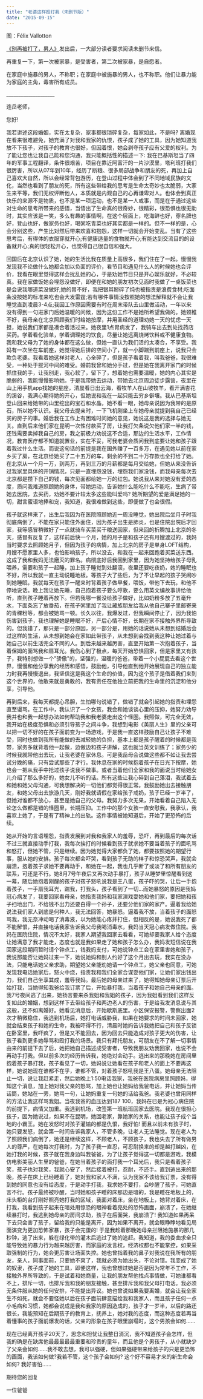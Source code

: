```yaml
---
title: "老婆这样殴打我（未删节版）"
date: "2015-09-15"
---
```


图：Félix Vallotton

[《别再被打了，男人》](http://mp.weixin.qq.com/s?__biz=MjM5NDU0Mjk2MQ==&mid=209248049&idx=1&sn=3a4f28e694725ff38bb035f391778bff&scene=21#wechat_redirect)发出后，一大部分读者要求阅读未删节来信。

再重复一下，第一次被家暴，是受害者，第二次被家暴，是自愿者。

在家庭中施暴的男人，不称职；在家庭中被施暴的男人，也不称职。他们让暴力能为家庭的主角，毒害所有成员。

\_\_\_\_\_\_\_\_\_\_\_\_\_\_\_\_\_\_\_\_

连岳老师，

您好!

我若讲述这段婚姻，实在太复杂，家事都很琐碎复杂，每家如此，不是吗? 离婚现在看来很难避免，她充满了对我和我家的仇恨，孩子成了她的工具，因为她知道我放不下孩子，对孩子的教育也很好，但因着恨，她会剥夺孩子应有父爱的权利。为了能让您也让我自己能和您沟通，我只能概括性的描述一下: 我在巴基斯坦当了四年的军事工程翻译，条件很艰苦，项目在靠近阿富汗的一片沙漠里，塔利班打我们很厉害，所以从07年到10年，经历了断粮、很多局部战争和朋友的死，再加上自己喜欢大自然，所以会经常背包游历，在登山过程中体会到了不同地域民族的文化，当然也看到了朋友的死，所有这些带给我的思考是生命太奇妙也太脆弱，大家生来平等，我们无权评断他人，本质就是内观自己的心再谦卑对人。也体会到真正快乐的来源不是物质，也不是某一项运动，也不是某一人或事，而是在于通过这些对生命的思考所带来的感悟，当悟出了生命真的很奇妙，很精彩，很恐惧也很无助时，其实应该是一笑，多么有趣的事情啊，在这个层面上，吃海鲜也好，穿名牌也好，登山也好，做家务也好，喝粥吃青菜也好其实都是一样的。但不一样的是，心会分别这些，产生比对然后带来欢喜和抱怨，这样一切就会开始变乱。当有了这些思考后，有得体的衣服穿就开心;有健康适量的食物就开心;有能达到交流目的的设备就开心;真的很轻松开心，也觉得自己很自信和强大。

回国后在北京认识了她，她的生活比我在质量上高很多，我们住在了一起。慢慢我发现我不论做什么她都会加以负面的评价，看节目和遇见什么人的时候她也会评价，我看在眼里觉得这样会扰乱她的心，于是劝她节目只是开心娱乐就好，不必较真。我在家做饭她会埋怨没做好，即便在和她的朋友初次见面时我做了一桌饭菜也是会说我哪道菜没做好;她的胃不好，我把银耳掰碎了炖也被指责是浪费食材;吃面条没按她的标准来吃也会大发雷霆;若有哪件事情没按照她的想法解释就不会让我睡觉直到凌晨3-4点;我因工作原因需要有时在周末带队去山里做活动，一年以来没有得到一句进家门后她温暖的问候，因为这份工作不是她所希望我做的。她颈椎不好，我母亲在北京照顾我们时给她按摩，并用圣经的道理劝她一天的忧虑一天担，她说我们家都是凑合着活过来。她夜里1点胃病发了，我骑车出去到处找药店买药。学着看化验单，学着调理她的饮食，尽量让她远离烧烤饮料或不健康食物。我和我父母为了她的身体都在这么做，但她一直认为我们活的太凑合，不享受。我妈有一次坐在车前座，她觉得她后排的空间小了，就一小脚踹到前座上，说我只会欺负老婆。我看着她这样对老人，心全碎了，但是孩子看着我，叫我爸爸，我很难受，一种处于拔河中间的难受。婚前我曾和她分手过，但是她在我离开家门的时候抓住我的手，让我别走，我心软了，留下了，想着她也需要温暖，她的内心其实是脆弱的，我能慢慢影响她。于是我带她去运动，带她去北京周边徒步露营，夜里在山上用手机app找她的星座，清晨看日出云海，看牧羊人在山坡牧羊，看开满杏花的溪谷，我满心期待她的开心，但她说和我在一起只能去穷乡僻壤。我从巴基斯坦登山回来给她带的山里挖出的宝石和水晶，她不看一眼，她母亲说因为我带的是原石，所以她不认识。我父母去提亲时，一下飞机刚坐上车她母亲就提到我自己已经买的房子的事。婚后我在工作上有困难时问她的意见，她说这是我的选择与她无关。直到后来他们家在昆明一次性付款买了房，让我打欠条说欠他们家一半的钱，还钱需要卖掉我自己的房，我之前极力劝说这不合适，那边的生活水平，工作情况，教育医疗都不知道就置业，实在不妥，可我老婆会质问我到底要让她和孩子跟着我过什么生活。而说这句话的前提是我在国外赚了一百多万，在遇见她以前在家乡买了房，在北京给她买了二十五万的车，剩余的不到二十万存款也全打给了她。在北京从一个月一万，到两万，再到三万的月薪都是每月交给她，但她从来没告诉过我家里具体的开销情况，只是一直埋怨没钱，埋怨我们家没钱，而我母亲每次去北京都是攒下自己的钱，每次见面都给她一万的红包。她说我从来对她没有爱的态度，质问我难道照顾她的身体，带她运动，告诉她什么能吃什么不能吃，生病了带她去医院，去买药，劝她不要计较太多这些能叫爱吗? 她所期望的爱是满足她的一切，甜言蜜语地捧和宠，我知道，我很难做到这些，即便做了也会很假。

孩子就这样来了，出生后我因为在医院照顾她近一周没睡觉，她出院后坐月子时我彻底病倒了，不能在家只能住外面住，因为孩子出生是肺炎，也是住院出院后才回家，我等感冒稍微好了一点就骑车买菜买干粮送回家，但来回的折腾加上北京的冬天，感冒有反复了，这样前后快一个月，她的月子是和孩子还有月嫂渡过的，我妈当时要求去照顾她月子，但因为孩子的病情，加上北京的房子是单身LOFT结构，月嫂不愿家里人多，也怕影响孩子，所以没去，和我在一起来回跑着买菜送东西。这成了我和我妈无法磨灭的罪名。病彻底好后我回到家里，因为她坚持给孩子母乳喂养，需要和孩子一起睡，加上孩子睡觉到处翻滚，夜里还要吃夜奶，她的睡眠也不好，所以我就一直主动说睡地板。等孩子大了些后，为了不让早起的孩子哭闹吵到她睡眠，我就每天在孩子一醒来时背着孩子做早餐，喂饭，带他下去玩，和他不停地说话。晚上我让她先睡，自己抱着孩子要么哼歌，要么用英文编故事讲给他听，直到孩子睡着再放下。但若我哪一餐没给孩子做好，比如奶粉多放了五毫升水，下面条忘了放番茄，在孩子粥里加了我让藏族朋友给我从他自己寨子里邮寄来的青稞粉等，都会被她骂一顿。长久以往，我爆发过，但我瞬间停止了，因为我怕伤害到孩子，我也理解她是睡眠不好，产后心情不好，长期在家不接触外界所导致的。但我错了，那只是一部分原因，另一部分是，用她的话说她从未想到结婚后会过这样的生活，从未想到她会在家如此带孩子，从未想到会找到我这种让她过着与她自己以前生活完全不同的人。到后来越来越厉害，直至开始第一次抱着孩子，当着保姆的面骂我和扇耳光。我伤心到了极点，每天开始恐惧回家，但是家里又有孩子，我特别想做一个"骄傲"的，坚强的，温暖的爸爸，带着一个小屁屁去看这个世界，慢慢和他分享我的经历和感悟，鼓励他，引导他直到他开始展现自己的独立能力时我再慢慢退出，我坚信这是我这个生命的价值，因为这个孩子是借着我们来到这个世界的，他敢来就是勇敢的，我有责任在他独立前把我的生命里的沉淀和他分享，引导他。

再到后来，我每天都提心吊胆，生怕哪句说错了，做错了就会引起她的指责和埋怨直至谩骂。在工作中，我认识了一个女孩，我会和她谈谈心里的压抑，她努力劝导我并也和我一起想办法如何帮助我和我老婆走出这个怪圈。我照做，可完全无效，我开始在极度恐惧和必须引导孩子之间斗争，我想到电影《美丽人生》里的父亲可以把一切不好的在孩子面前变为一场游戏，于是我一直这样鼓励自己让孩子不难受，同时也做到我所有能做的去减轻她的负担，基本上都是孩子醒着的时候都是我带，家务多就背着他一起做，边做边和孩子讲解，这也就当英文训练了；家务少的时候我就带他出去玩，让我老婆在家休息。可是我岳母会说做这些都不如让我去尝试分娩的痛，只有尝试那些了才行。我休息在家的时候抱着孩子在日光下按摩，她也会一把从我手中抢过孩子说我不做事。或者当着他们全家和我的面说当时给她女儿介绍了那么多好的，她女儿不听的话。所有这些让我心碎到自己落泪，我试着去和她和她父母沟通，可我想解决的一切他们都觉得很正常。我鼓励她出去接触朋友，和她父母出去旅游几天，刚好我就请假在家给孩子戒奶，孩子已经一岁半了，但她对谁都不放心，甚至是她自己的父母。我努力多次无果，开始看着自己陷入无论怎么做都是错的怪圈里，长期压抑。工作中的那个女孩一直安慰我，我承认，我喜欢上她了，于是有了精神上的出轨。这件事情被她知道后，开始了更恐怖的后续。

她从开始的言语埋怨，指责发展到对我和我家人的羞辱，恐吓，再到最后的每次话不过三就直接动手打我，我每次挨打的时候看到孩子就求她不要当着孩子的面吼骂和怒打，但她不管，只是继续。因为她觉得大家都负了她，都要按照她的期望行事，服从她的安排。孩子每次都会吓哭，看到孩子无助的样子和惊恐哭声，我就会崩溃，抱着孩子求她不要再动手，和她在一起，我也几乎断了或淡了和所有朋友的联系，可还是不行。她8月7号午夜后又再次动手暴打，孩子从睡梦里惊醒看到这一幕，随后她抱着刚醒的孩子对孩子怒吼说我是王八蛋，孩子吓的哭，让后一手抱着孩子，一手扇我耳光，踹我，打我头，孩子看到了一切...而她暴怒的原因是我妈冠心病发了，我要回家看母亲，她指责我妈和我家演戏耍她和他们家，要把她和孩子扫地出门，不给钱不出力还要白得一个孙子，还要分他们家的家产。逼着我给她说法我们家人到底是何种人，我无法回答，她暴怒。逼着我不放，当着孩子的面怒骂我，我无奈冲动喝了消毒液，以为她能心疼并打住，但相反的是，她说我死了都不能解恨，并直接电话我家告诉我父母我喝消毒水，我妈当天冠心病发做住院。我妈在医院住院，情况不太好，我家人期望我回家去看看，可她却要我家人给个态度让她满意了我才能走，态度也就是我如果走了她和孩子怎么办，我妈发短信说在我回家这段期间暂时请个钟点工，钱我妈支付，可她说钟点工会在家里害她和孩子，我说那能否让她妈过来一下，她说她妈和别人约好了这个月出去玩，我实在没办法，只能电话她父亲求助，期望她父亲能劝她请一个钟点工，她父亲也同意，可她发现我电话她家后，怒火中烧，指责我和我们全家合谋耍他们家，让她们家出钱出力，我们自己坐享其成，羞辱我妈。最后她的母亲过来了，她得知她母亲订票后开始打我，当她得知我爸给我订票了后，开始暴打我，当着孩子和她自己母亲的面。我7号夜间逃了出来，她扬言要来杀我姐和我姐的孩子，因为我姐看到我们这样反复如此的婚姻，想到这样下去带给孩子和两边老人的伤害，于是给我发消息说与其这般，还不如离婚好。她看见消息后，开始歇斯底里。小区保安报警，警察出面2次才稍微稳住，我逃到机场后，她打电话威胁我，如果在她要求的时间未回家，她就会结束孩子和她的生命，我被吓得不行，清晨时她妈告诉我她把自己和孩子反锁在卧室里，我吓疯了，但是又不能回去，因为回去只能造成对孩子更大的伤害，让孩子看到更多她辱骂和殴打我的场景。我只有拜托朋友，可朋友在不了解一切事情由来的前提下去了后，她把她自己描述成受害者，导致我朋友劝我回家，也说不会再动手打我。但以前多次的经历告诉我，她绝对会动手。逃出来的那晚她在房间里抱着孩子暴打我，孩子看见了一切，她妈说让她看在孩子和老人的面上不要再这样，她说她现在谁都不在乎，谁都不管，对着孩子怒吼我是王八蛋。她母亲无法阻止一切，说让我赶紧走，然后她晚上1:50电话我家，我爸在医院病房里照顾妈，得知这个消息，加上她对我父亲的怒骂，加上她也让她妈给我爸电话，并让她妈当传话筒，她站在一旁，她骂一句，让她妈重复一句她的话给我爸。我老婆也曾用同样的方法让我这样骂我姐。当夜我爸的血压达到187 100，我妈在已是为冠心病住院的前提下，病情又加重。我逃到机场，改签第一班航班回家去医院。我现在很担心孩子，因为她说过，如果不在昆明，她回老家，靠她家的关系，也能让孩子成个当地的小霸王。她在发怒时对孩子灌输的都是仇恨，我好怕! 而且以前未有孩子时，她只要发怒，就会第一时间告诉我家人，不管多晚，让老人无法睡觉。现在老人为了照顾我们病倒了，她还是继续这样，不顾老人，不顾孩子，我也失去了所有做男人的尊严，在她每次打我时，为了孩子我一直忍，可忍耐换来的却是越打越凶，在她打我的时候，孩子就在我身边叫我爸爸，为了让孩子觉得这一切都是游戏，我模仿电影美丽人生里的爸爸，在她当着孩子的面打我一个耳光后，我只是看着孩子笑，孩子也对我笑，我就心安了，然后接着被打，忍耐，不还手。直到逃出来的那晚，孩子在床上已经睡着了，她对我和家人不满，认为我家不该给我订票，没有得到她的同意也没有给态度，于是动手打我，我求她不要打，会吵醒了孩子，可她直言不行。孩子最终被吵醒，当时她和孩子睡的床那边是暗的，我是睡在地板上的，床头柜的台灯刚好照亮她打我的区域，我面对着床，坐在地板上，她背对着床，在打我，我看到孩子起来在暗处用惊恐的眼神看着亮处的恐怖画面，崩溃了，在她继续暴打时，我逃到她母亲的房间求助，孩子在后面哭，我崩溃了! 我知道如果再呆下去只会害了孩子，留给我的只能是离开，因为如果不离开，就会眼睁睁地看见局面演变为更加恐怖家暴，孩子会完蛋的! 于是我趁着那晚她母亲拦阻她施暴的那几秒钟，逃了出来，躲在绿化带的灌木后逃过了她的追赶。我知道，我的委曲求全只能导致她的暴力行为越来越厉害，而家庭的发言权，经济权都也不能掌控，如果采取强制的行为，她会更厉害让场面失控。她也曾指着我的鼻子对我说在我所有的朋友，亲人，同事面前，只要她不爽了，我就必须为她出头，不论对错。我变成了她的奴隶，孩子成了她的工具，即便这样，我也曾想过她是否是因为常年不工作，不接触外界所导致的，于是试着和她商量，让我的朋友帮他找点事情做，可她谁都看不上，排斥一切，也排斥我和我的朋友接触，甚至排斥我和我父母打电话。我必须无条件服从她的任何安排，不能提出异议。她也曾说如果我要离婚，就会让我全家生不如死，就会不要怪她以后在孩子面前肆意描绘我和我家人，而且孩子任何一点小毛病和习惯，她都会说成是我和我家的原因造成的，孩子才一岁半，以后的路还很长，我能预知在后期孩子的教育上，抚养上，她对我的态度，而这种态度若再当着懂事的孩子面前爆发的话，父亲的形象在孩子眼里崩塌时，这个男孩会如何......

现在已经离开孩子20天了，思念和担忧让我整日消沉，我不知道孩子会怎样，但我的确是在缺席他最最最最最重要和珍贵的童年，而且他是个男孩子，从小就缺少了父亲会如何......我不敢去想，我可以强硬，但如果强硬带来给孩子的只是更恐怖的画面，我该如何做?我若不管，这个孩子会如何? 这个好不容易才来的新生命会如何? 我好害怕......

期待您的回复

一位爸爸
